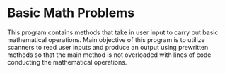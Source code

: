 # Basic Math Problems 

This program contains methods that take in user input to carry out basic mathematical operations. Main objective of this 
program is to utilize scanners to read user inputs and produce an output using prewritten methods so that the main method 
is not overloaded with lines of code conducting the mathematical operations.
